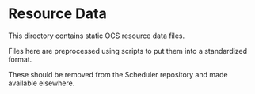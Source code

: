 # Resource Data

This directory contains static OCS resource data files.

Files here are preprocessed using scripts to put them into a standardized format.

These should be removed from the Scheduler repository and made available elsewhere.